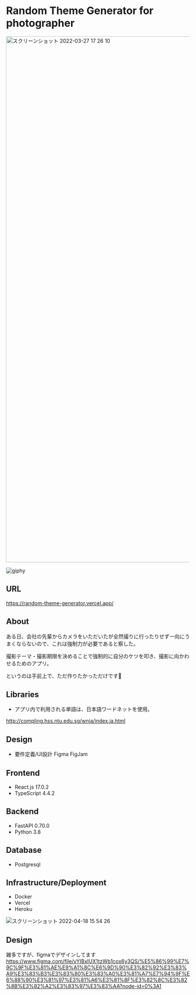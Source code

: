 # Random Theme Generator for photographer
<img width="1440" alt="スクリーンショット 2022-03-27 17 26 10" src="https://user-images.githubusercontent.com/63830279/160274108-c0d1018a-4c24-4405-a6ef-7dd6ef830357.png">

![giphy](https://user-images.githubusercontent.com/63830279/160273980-6a06c63f-9b89-4973-899f-e7bf64e5aaa9.gif)

## URL
https://random-theme-generator.vercel.app/

## About
ある日、会社の先輩からカメラをいただいたが全然撮りに行ったりせず一向にうまくならないので、これは強制力が必要であると察した。

撮影テーマ・撮影期限を決めることで強制的に自分のケツを叩き、撮影に向かわせるためのアプリ。

というのは手前上で、ただ作りたかっただけです🍞

## Libraries
- アプリ内で利用される単語は、日本語ワードネットを使用。

http://compling.hss.ntu.edu.sg/wnja/index.ja.html

## Design
- 要件定義/UI設計 Figma FigJam

## Frontend
- React.js 17.0.2
- TypeScript 4.4.2

## Backend
- FastAPI 0.70.0
- Python 3.8

## Database
- Postgresql

## Infrastructure/Deployment
- Docker
- Vercel
- Heroku

![スクリーンショット 2022-04-18 15 54 26](https://user-images.githubusercontent.com/63830279/163768503-20429d94-acb7-41f9-aa97-ae0a4e4225ab.png)

## Design
雑多ですが、figmaでデザインしてます
https://www.figma.com/file/vYIBxIUX1tzWb1cox6y3QS/%E5%86%99%E7%9C%9F%E3%81%AE%E9%A1%8C%E6%9D%90%E3%82%92%E3%83%A9%E3%83%B3%E3%83%80%E3%83%A0%E3%81%A7%E7%94%9F%E6%88%90%E3%81%97%E3%81%A6%E3%81%8F%E3%82%8C%E3%82%8B%E3%82%A2%E3%83%97%E3%83%AA?node-id=0%3A1
